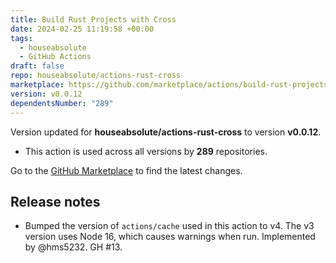 ```yaml
---
title: Build Rust Projects with Cross
date: 2024-02-25 11:19:58 +00:00
tags:
  - houseabsolute
  - GitHub Actions
draft: false
repo: houseabsolute/actions-rust-cross
marketplace: https://github.com/marketplace/actions/build-rust-projects-with-cross
version: v0.0.12
dependentsNumber: "289"
---
```



Version updated for **houseabsolute/actions-rust-cross** to version **v0.0.12**.
- This action is used across all versions by **289** repositories.

Go to the [GitHub Marketplace](https://github.com/marketplace/actions/build-rust-projects-with-cross) to find the latest changes.

## Release notes

- Bumped the version of `actions/cache` used in this action to v4. The v3 version uses Node 16, which causes warnings when run. Implemented by @hms5232. GH #13.

